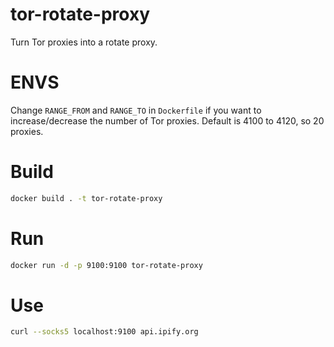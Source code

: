 # tor-rotate-proxy

Turn Tor proxies into a rotate proxy.

# ENVS

Change `RANGE_FROM` and `RANGE_TO` in `Dockerfile` if you want to increase/decrease the number of Tor proxies.
Default is 4100 to 4120, so 20 proxies.

# Build

```sh
docker build . -t tor-rotate-proxy
```

# Run

```sh
docker run -d -p 9100:9100 tor-rotate-proxy
```

# Use

```sh
curl --socks5 localhost:9100 api.ipify.org
```